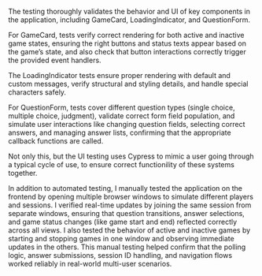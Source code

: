 The testing thoroughly validates the behavior and UI of key components in the application, including GameCard, LoadingIndicator, and QuestionForm.

For GameCard, tests verify correct rendering for both active and inactive game states, ensuring the right buttons and status texts appear based on the game’s state, and also check that button interactions correctly trigger the provided event handlers.

The LoadingIndicator tests ensure proper rendering with default and custom messages, verify structural and styling details, and handle special characters safely.

For QuestionForm, tests cover different question types (single choice, multiple choice, judgment), validate correct form field population, and simulate user interactions like changing question fields, selecting correct answers, and managing answer lists, confirming that the appropriate callback functions are called.

Not only this, but the UI testing uses Cypress to mimic a user going through a typical cycle of use, to ensure correct functionility of these systems together.

In addition to automated testing, I manually tested the application on the frontend by opening multiple browser windows to simulate different players and sessions. I verified real-time updates by joining the same session from separate windows, ensuring that question transitions, answer selections, and game status changes (like game start and end) reflected correctly across all views. I also tested the behavior of active and inactive games by starting and stopping games in one window and observing immediate updates in the others. This manual testing helped confirm that the polling logic, answer submissions, session ID handling, and navigation flows worked reliably in real-world multi-user scenarios.